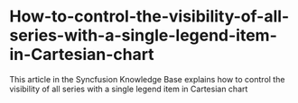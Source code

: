 # How-to-control-the-visibility-of-all-series-with-a-single-legend-item-in-Cartesian-chart
This article in the Syncfusion Knowledge Base explains how to control the visibility of all series with a single legend item in Cartesian chart

